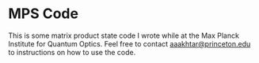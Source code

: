 # MPS Code
This is some matrix product state code I wrote while at the Max Planck Institute for Quantum Optics. Feel free to contact aaakhtar@princeton.edu to instructions on how to use the code.
